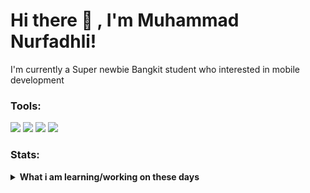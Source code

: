 # Hi there 👋 , I'm Muhammad Nurfadhli!
I'm currently a Super newbie Bangkit student who interested in mobile development

### Tools:
<p>
    <img src="https://img.shields.io/badge/OS-Windows-blue?&logo=windows" />
    <img src="https://img.shields.io/badge/Code-Kotlin-blue?&logo=kotlin" />
    <img src="https://img.shields.io/badge/IDE-Android Studio-blue?&logo=android studio" />
    <img src="https://img.shields.io/badge/Text%20Editor-Visual%20Studio%20Code-blue?&logo=visual%20studio%20code&logoColor=blue" />
</p>

### Stats:
<details>
 <summary><strong>What i am learning/working on these days</strong></summary>
    - 🔭 I’m currently a student in Bangkit 2024 batch 2 </br>
    - 🌱 I’m currently learning Mobile development </br>
    - 👯 I’m looking to collaborate on Mobile Apps. </br>
    - 📫 How to reach me: <a href="mailto:fadhli7261@gmail.com">Email me!</a>  </br>
    - ⚡ Fun fact: I love Anime, Webtoon and so on!! </br>
</details>

